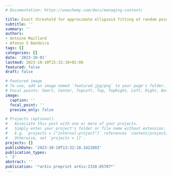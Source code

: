 ```yaml
---
# Documentation: https://wowchemy.com/docs/managing-content/

title: Exact threshold for approximate ellipsoid fitting of random points
subtitle: ''
summary: ''
authors:
- Antoine Maillard
- Afonso S Bandeira
tags: []
categories: []
date: '2023-10-01'
lastmod: 2023-10-10T15:32:18+02:00
featured: false
draft: false

# Featured image
# To use, add an image named `featured.jpg/png` to your page's folder.
# Focal points: Smart, Center, TopLeft, Top, TopRight, Left, Right, BottomLeft, Bottom, BottomRight.
image:
  caption: ''
  focal_point: ''
  preview_only: false

# Projects (optional).
#   Associate this post with one or more of your projects.
#   Simply enter your project's folder or file name without extension.
#   E.g. `projects = ["internal-project"]` references `content/project/deep-learning/index.md`.
#   Otherwise, set `projects = []`.
projects: []
publishDate: '2023-10-10T13:32:18.142288Z'
publication_types:
- '2'
abstract: ''
publication: '*arXiv preprint arXiv:2310.05787*'
---
```

